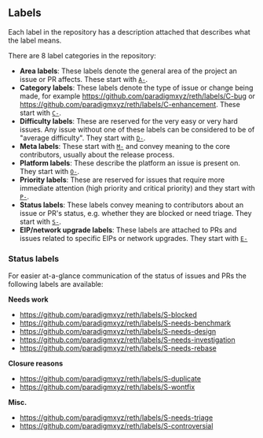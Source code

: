 ## Labels

Each label in the repository has a description attached that describes what the label means.

There are 8 label categories in the repository:

- **Area labels**: These labels denote the general area of the project an issue or PR affects. These start with [`A-`][area].
- **Category labels**: These labels denote the type of issue or change being made, for example https://github.com/paradigmxyz/reth/labels/C-bug or https://github.com/paradigmxyz/reth/labels/C-enhancement. These start with [`C-`][category].
- **Difficulty labels**: These are reserved for the very easy or very hard issues. Any issue without one of these labels can be considered to be of "average difficulty". They start with [`D-`][difficulty].
- **Meta labels**: These start with [`M-`][meta] and convey meaning to the core contributors, usually about the release process.
- **Platform labels**: These describe the platform an issue is present on. They start with [`O-`][platform].
- **Priority labels**: These are reserved for issues that require more immediate attention (high priority and critical priority) and they start with [`P-`][priority].
- **Status labels**: These labels convey meaning to contributors about an issue or PR's status, e.g. whether they are blocked or need triage. They start with [`S-`][status].
- **EIP/network upgrade labels**: These labels are attached to PRs and issues related to specific EIPs or network upgrades. They start with [`E-`][eip]

### Status labels

For easier at-a-glance communication of the status of issues and PRs the following labels are available:

**Needs work**

- https://github.com/paradigmxyz/reth/labels/S-blocked
- https://github.com/paradigmxyz/reth/labels/S-needs-benchmark
- https://github.com/paradigmxyz/reth/labels/S-needs-design
- https://github.com/paradigmxyz/reth/labels/S-needs-investigation
- https://github.com/paradigmxyz/reth/labels/S-needs-rebase

**Closure reasons**

- https://github.com/paradigmxyz/reth/labels/S-duplicate
- https://github.com/paradigmxyz/reth/labels/S-wontfix

**Misc.**

- https://github.com/paradigmxyz/reth/labels/S-needs-triage
- https://github.com/paradigmxyz/reth/labels/S-controversial

[area]: https://github.com/paradigmxyz/reth/labels?q=a-
[category]: https://github.com/paradigmxyz/reth/labels?q=c-
[difficulty]: https://github.com/paradigmxyz/reth/labels?q=d-
[meta]: https://github.com/paradigmxyz/reth/labels?q=m-
[platform]: https://github.com/paradigmxyz/reth/labels?q=o-
[priority]: https://github.com/paradigmxyz/reth/labels?q=p-
[status]: https://github.com/paradigmxyz/reth/labels?q=s-
[eip]: https://github.com/paradigmxyz/reth/labels?q=e-
